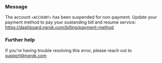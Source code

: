 
### Message
The account <code>&lt;ACCOUNT&gt;</code> has been suspended for non-payment. Update your payment method to pay your oustanding bill and resume service: https://dashboard.ngrok.com/billing/payment-method

### Further help
If you're having trouble resolving this error, please reach out to [support@ngrok.com](mailto:support@ngrok.com?subject=Help%20with%20ERR_NGROK_247)

